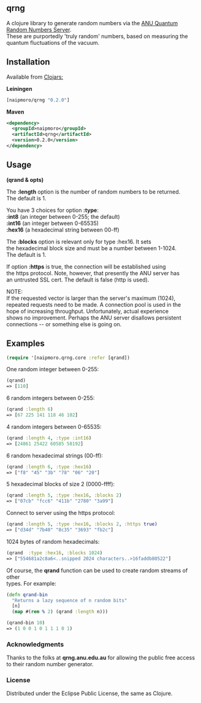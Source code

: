 ## qrng

A clojure library to generate random numbers via the [ANU Quantum Random Numbers Server](http://qrng.anu.edu.au/index.php).  
These are purportedly 'truly random' numbers, based on measuring the  
quantum fluctuations of the vacuum.

## Installation

Available from [Clojars:](https://clojars.org/naipmoro/qrng)  

**Leiningen**  

```clj
[naipmoro/qrng "0.2.0"]
```
**Maven**  

```xml
<dependency>
  <groupId>naipmoro</groupId>
  <artifactId>qrng</artifactId>
  <version>0.2.0</version>
</dependency>
```

## Usage

**(qrand & opts)**

The **:length** option is the number of random numbers to be returned.  
The default is 1.

You have 3 choices for option **:type**:  
 __:int8__   (an integer between 0-255; the default)  
__:int16__   (an integer between 0-65535)  
__:hex16__   (a hexadecimal string between 00-ff)  
  
The **:blocks** option is relevant only for type :hex16. It sets  
the hexadecimal block size and must be a number between 1-1024.  
The default is 1.

If option **:https** is true, the connection will be established using  
the https protocol. Note, however, that presently the ANU server has  
an untrusted SSL cert. The default is false (http is used).

NOTE:  
If the requested vector is larger than the server's maximum (1024),  
repeated requests need to be made. A connection pool is used in the  
hope of increasing throughput. Unfortunately, actual experience  
shows no improvement. Perhaps the ANU server disallows persistent  
connections -- or something else is going on.

## Examples

```clj
(require '[naipmoro.qrng.core :refer [qrand])
```

One random integer between 0-255:  

```clj
(qrand)  
=> [110]
```

6 random integers between 0-255:  
 
```clj
(qrand :length 6)  
=> [67 225 141 118 46 102]
```

4 random integers between 0-65535:  

```clj  
(qrand :length 4, :type :int16)  
=> [24861 25422 60585 58192]
```

6 random hexadecimal strings (00-ff):  

```clj  
(qrand :length 6, :type :hex16)  
=> ["f8" "45" "3b" "78" "06" "20"]
```

5 hexadecimal blocks of size 2 (0000-ffff):  
  
```clj
(qrand :length 5, :type :hex16, :blocks 2)  
=> ["07cb" "fcc6" "411b" "2780" "3a99"]
```

Connect to server using the https protocol:  

```clj
(qrand :length 5, :type :hex16, :blocks 2, :https true)  
=> ["d34d" "7b40" "8c35" "3693" "fb2c"]
```

1024 bytes of random hexadecimals:  

```clj
(qrand  :type :hex16, :blocks 1024)  
=> ["554681a2c8a6<..snipped 2024 characters..>16faddb80522"]
```

Of course, the **qrand** function can be used to create random streams of other  
types. For example:

```clj
(defn qrand-bin
  "Returns a lazy sequence of n random bits"
  [n]
  (map #(rem % 2) (qrand :length n)))

(qrand-bin 10)
=> (1 0 0 1 0 1 1 1 0 1)
```

### Acknowledgments

Thanks to the folks at **qrng.anu.edu.au** for allowing the public free access  
to their random number generator.

### License

Distributed under the Eclipse Public License, the same as Clojure.